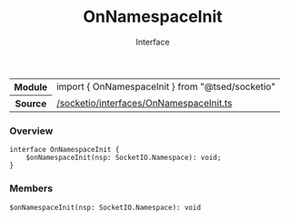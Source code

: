 
<header class="symbol-info-header"><h1 id="onnamespaceinit">OnNamespaceInit</h1><label class="symbol-info-type-label interface">Interface</label></header>
<!-- summary -->
<section class="symbol-info"><table class="is-full-width"><tbody><tr><th>Module</th><td><div class="lang-typescript"><span class="token keyword">import</span> { OnNamespaceInit }&nbsp;<span class="token keyword">from</span>&nbsp;<span class="token string">"@tsed/socketio"</span></div></td></tr><tr><th>Source</th><td><a href="https://github.com/Romakita/ts-express-decorators/blob/v4.12.4/src//socketio/interfaces/OnNamespaceInit.ts#L0-L0">/socketio/interfaces/OnNamespaceInit.ts</a></td></tr></tbody></table></section>
<!-- overview -->


### Overview


<pre><code class="typescript-lang "><span class="token keyword">interface</span> OnNamespaceInit <span class="token punctuation">{</span>
    $<span class="token function">onNamespaceInit</span><span class="token punctuation">(</span>nsp<span class="token punctuation">:</span> SocketIO.Namespace<span class="token punctuation">)</span><span class="token punctuation">:</span> <span class="token keyword">void</span><span class="token punctuation">;</span>
<span class="token punctuation">}</span></code></pre>


<!-- Parameters -->

<!-- Description -->

<!-- Members -->







### Members



<div class="method-overview">
<pre><code class="typescript-lang ">$<span class="token function">onNamespaceInit</span><span class="token punctuation">(</span>nsp<span class="token punctuation">:</span> SocketIO.Namespace<span class="token punctuation">)</span><span class="token punctuation">:</span> <span class="token keyword">void</span></code></pre>
</div>








